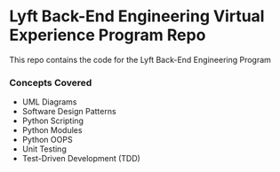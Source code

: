 # Lyft Back-End Engineering Virtual Experience Program Repo
This repo contains the code for the Lyft Back-End Engineering Program

### Concepts Covered

- UML Diagrams
- Software Design Patterns
- Python Scripting
- Python Modules
- Python OOPS
- Unit Testing
- Test-Driven Development (TDD)
